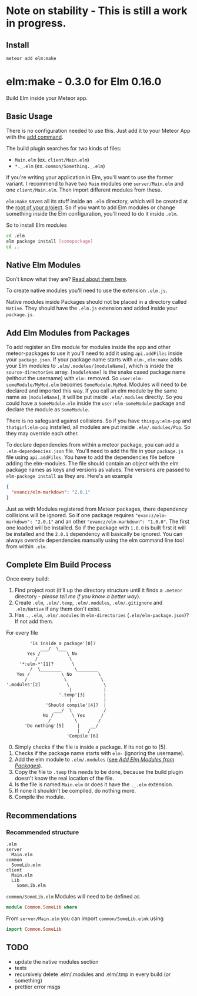 # Note on stability - This is still a work in progress.

## Install

```
meteor add elm:make
```

# elm:make - 0.3.0 for Elm 0.16.0

Build Elm inside your Meteor app.

## Basic Usage

There is no configuration needed to use this. Just add it to your Meteor App with the [add command](install).

The build plugin searches for two kinds of files:

* `Main.elm` (ex. `client/Main.elm`)
* `*._.elm` (ex. `common/Something._.elm`)

If you're writing your application in Elm, you'll want to use the former variant. I recommend to have two `Main` modules one `server/Main.elm` and one `client/Main.elm`. Then import different modules from these.

`elm:make` saves all its stuff inside an `.elm` directory, which will be created at the [root of your project](complete-elm-build-process). So if you want to add Elm modules or change something inside the Elm configuration, you'll need to do it inside `.elm`.

So to install Elm modules

```bash
cd .elm
elm package install [somepackage]
cd ..
```

## Native Elm Modules

Don't know what they are? [Read about them here](https://github.com/NoRedInk/take-home/wiki/Writing-Native).

To create native modules you'll need to use the extension `.elm.js`.

Native modules inside Packages should not be placed in a directory called `Native`. They should have the `.elm.js` extension and added inside your `package.js`.

## Add Elm Modules from Packages

To add register an Elm module for modules inside the app and other meteor-packages to use it you'll need to add it using `api.addFiles` inside your `package.json`. If your package name starts with `elm-`, `elm:make` adds your Elm modules to `.elm/.modules/[moduleName]`, which is inside the `source-directories` array. `[moduleName]` is the snake cased package name (without the username) with `elm-` removed. So `user:elm-someModule/MyMod.elm` becomes `SomeModule.MyMod`. Modules will need to be declared and imported this way. If you call an elm module by the same name as `[moduleName]`, it will be put inside `.elm/.modules` directly. So you could have a `SomeModule.elm` inside the `user:elm-someModule` package and declare the module as `SomeModule`.

There is no safeguard against collisions. So if you have `thisguy:elm-pop` and `thatgirl:elm-pop` installed, all modules are put inside `.elm/.modules/Pop`. So they may override each other.

To declare dependencies from within a meteor package, you can add a `.elm-dependencies.json` file. You'll need to add the file in your `package.js` file using `api.addFiles`. You have to add the dependencies file before adding the elm-modules. The file should contain an object with the elm package names as keys and versions as values. The versions are passed to `elm-package install` as they are. Here's an example

```json
{
  "evancz/elm-markdown": "2.0.1"
}
```

Just as with Modules registered from Meteor packages, there dependency collisions will be ignored. So if one package requires `"evancz/elm-markdown": "2.0.1"` and an other `"evancz/elm-markdown": "1.0.0"`. The first one loaded will be installed. So if the package with `1.0.0` is built first it will be installed and the `2.0.1` dependency will basically be ignored. You can always override dependencies manually using the elm command line tool from within `.elm`.

## Complete Elm Build Process

Once every build:

1. Find project root (it'll up the directory structure until it finds a `.meteor` directory - _please tell me if you know a better way_).
2. Create `.elm`, `.elm/.temp`, `.elm/.modules`, `.elm/.gitignore` and `.elm/Native` if any them don't exist.
3. Has `.`, `.elm`, `.elm/.modules` in `elm-directories` (`.elm/elm-package.json`)? If not add them.

For every file

```
         'Is inside a package'[0]?
             ___/  \___
        Yes /          \ No
           /            \
     '*:elm-*'[1]?       \
         /  \________     \________
    Yes /            \ No          \
       /              \             \
'.modules'[2]          \             \
                        |            |
                    '.temp'[3]       |
                        |            |
               'Should compile'[4]?  |
                  ___/  \            /
              No /       \ Yes      /
                /         \        /
       'Do nothing'[5]     |    __/
                           |   /
                       'Compile'[6]

```

0. Simply checks if the file is inside a package. If its not go to [5].
1. Checks if the package name starts with `elm-` (ignoring the username).
2. Add the elm module to `.elm/.modules` ([see _Add Elm Modules from Packages_](#add-elm-bodules-from-packages)).
3. Copy the file to `.temp` this needs to be done, because the build plugin doesn't know the real location of the file.
4. Is the file is named `Main.elm` or does it have the `._.elm` extension.
5. If none it shouldn't be compiled, do nothing more.
6. Compile the module.

## Recommendations

### Recommended structure

```
.elm
server
  Main.elm
common
  SomeLib.elm
client
  Main.elm
  Lib
    SomeLib.elm
```

`common/SomeLib.elm` Modules will need to be defined as

```elm
module Common.SomeLib where
```

From `server/Main.elm` you can import `common/SomeLib.elmk` using

```elm
import Common.SomeLib
```

## TODO

* update the native modules section
* tests
* recursively delete .elm/.modules and .elm/.tmp in every build (or something)
* prettier error msgs

